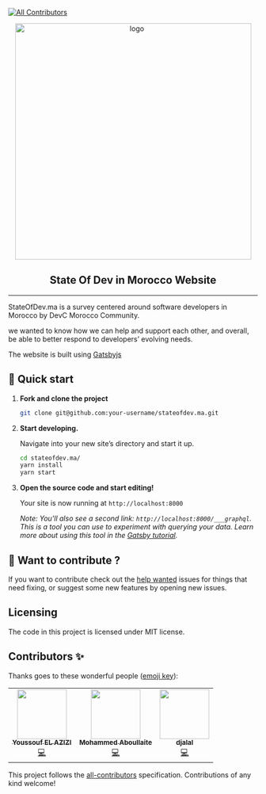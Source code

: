 <!-- ALL-CONTRIBUTORS-BADGE:START - Do not remove or modify this section -->
[![All Contributors](https://img.shields.io/badge/all_contributors-3-orange.svg?style=flat-square)](#contributors-)
<!-- ALL-CONTRIBUTORS-BADGE:END -->
<p align="center">
  <a href="https://www.geeksblablas.com">
  <img width="477" alt="logo" src="https://user-images.githubusercontent.com/11137944/101990595-01f5f280-3ca8-11eb-8873-95a6234fb096.png">
  </a>
</p>
<h2 align="center">
  State Of Dev in Morocco Website
</h2>
<hr />

StateOfDev.ma is a survey centered around software developers in Morocco by DevC Morocco Community.

we wanted to know how we can help and support each other, and overall, be able to better respond to developers’ evolving needs.

The website is built using [Gatsbyjs](http://gatsbyjs.org)

## 🚀 Quick start

1.  **Fork and clone the project**

    ```sh
    git clone git@github.com:your-username/stateofdev.ma.git
    ```

1.  **Start developing.**

    Navigate into your new site’s directory and start it up.

    ```sh
    cd stateofdev.ma/
    yarn install
    yarn start
    ```

1.  **Open the source code and start editing!**

    Your site is now running at `http://localhost:8000`

    _Note: You'll also see a second link: _`http://localhost:8000/___graphql`_. This is a tool you can use to experiment with querying your data. Learn more about using this tool in the [Gatsby tutorial](https://www.gatsbyjs.org/tutorial/part-five/#introducing-graphiql)._

## 🧐 Want to contribute ?

If you want to contribute check out the [help wanted](https://github.com/devC-Casa/stateofdev.ma/issues?q=is%3Aissue+is%3Aopen+label%3A%22help+wanted%22+sort%3Aupdated-desc) issues for things that need fixing, or suggest some new features by opening new issues.

## Licensing

The code in this project is licensed under MIT license.

## Contributors ✨

Thanks goes to these wonderful people ([emoji key](https://allcontributors.org/docs/en/emoji-key)):

<!-- ALL-CONTRIBUTORS-LIST:START - Do not remove or modify this section -->
<!-- prettier-ignore-start -->
<!-- markdownlint-disable -->
<table>
  <tr>
    <td align="center"><a href="https://elazizi.com/"><img src="https://avatars0.githubusercontent.com/u/11137944?v=4?s=100" width="100px;" alt=""/><br /><sub><b>Youssouf EL AZIZI</b></sub></a><br /><a href="https://github.com/DevC-Casa/stateofdev.ma/commits?author=yjose" title="Code">💻</a></td>
    <td align="center"><a href="http://aboullaite.me/"><img src="https://avatars0.githubusercontent.com/u/2836850?v=4?s=100" width="100px;" alt=""/><br /><sub><b>Mohammed Aboullaite</b></sub></a><br /><a href="https://github.com/DevC-Casa/stateofdev.ma/commits?author=aboullaite" title="Code">💻</a></td>
    <td align="center"><a href="https://twitter.com/enlamp"><img src="https://avatars2.githubusercontent.com/u/4036528?v=4?s=100" width="100px;" alt=""/><br /><sub><b>djalal</b></sub></a><br /><a href="https://github.com/DevC-Casa/stateofdev.ma/commits?author=djalal" title="Code">💻</a></td>
  </tr>
</table>

<!-- markdownlint-restore -->
<!-- prettier-ignore-end -->

<!-- ALL-CONTRIBUTORS-LIST:END -->

This project follows the [all-contributors](https://github.com/all-contributors/all-contributors) specification. Contributions of any kind welcome!
